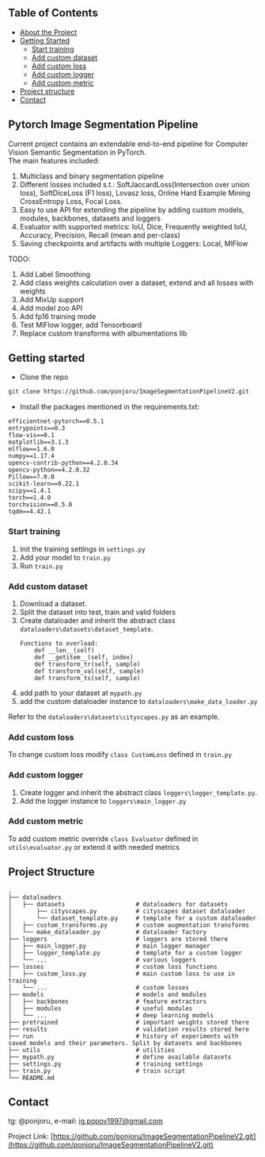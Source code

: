 <!-- TABLE OF CONTENTS -->
## Table of Contents

* [About the Project](#pytorch-image-segmentation-pipeline)
* [Getting Started](#getting-started)
  * [Start training](#start-training)
  * [Add custom dataset](#add-custom-dataset)
  * [Add custom loss](#add-custom-loss)
  * [Add custom logger](#add-custom-logger)
  * [Add custom metric](#add-custom-metric)
* [Project structure](#project-structure)
* [Contact](#contact)

<!-- ABOUT THE PROJECT -->
## Pytorch Image Segmentation Pipeline
Current project contains an extendable end-to-end pipeline for Computer Vision Semantic Segmentation in 
PyTorch. \
The main features included:
1. Multiclass and binary segmentation pipeline
2. Different losses included s.t.: SoftJaccardLoss(Intersection over union loss), SoftDiceLoss (F1 loss), 
Lovasz loss, Online Hard Example Mining CrossEntropy Loss, Focal Loss.
4. Easy to use API for extending the pipeline by adding custom models, modules, backbones, datasets and loggers
5. Evaluator with supported metrics: IoU, Dice, Frequently weighted IoU, Accuracy, Precision, Recall (mean and per-class)
5. Saving checkpoints and artifacts with multiple Loggers: Local, MlFlow

TODO:
1. Add Label Smoothing
2. Add class weights calculation over a dataset, extend and all losses with weights
3. Add MixUp support
4. Add model zoo API
5. Add fp16 training mode
6. Test MlFlow logger, add Tensorboard
7. Replace custom transforms with albumentations lib


## Getting started
* Clone the repo 
```sh
git clone https://github.com/ponjoru/ImageSegmentationPipelineV2.git 
```
* Install the packages mentioned in the requirements.txt:
```text
efficientnet-pytorch==0.5.1
entrypoints==0.3
flow-vis==0.1
matplotlib==3.1.3
mlflow==1.6.0
numpy==1.17.4
opencv-contrib-python==4.2.0.34
opencv-python==4.2.0.32
Pillow==7.0.0
scikit-learn==0.22.1
scipy==1.4.1
torch==1.4.0
torchvision==0.5.0
tqdm==4.42.1
```
### Start training
1. Init the training settings in `settings.py`
2. Add your model to `train.py`
3. Run `train.py`

### Add custom dataset
1. Download a dataset.
2. Split the dataset into test, train and valid folders
3. Create dataloader and inherit the abstract class `dataloaders\datasets\dataset_template`.
    ```text
    Functions to overload:
        def __len__(self)
        def __getitem__(self, index)
        def transform_tr(self, sample)
        def transform_val(self, sample)
        def transform_ts(self, sample)
    ```
4. add path to your dataset at `mypath.py`
5. add the custom dataloader instance to `dataloaders\make_data_loader.py`

Refer to the `dataloaders\datasets\cityscapes.py` as an example.

### Add custom loss
To change custom loss modify `class CustomLoss` defined in `train.py`

### Add custom logger
1. Create logger and inherit the abstract class `loggers\logger_template.py`.
2. Add the logger instance to `loggers\main_logger.py`

### Add custom metric
To add custom metric override `class Evaluator` defined in `utils\evaluator.py` or extend it with needed metrics

## Project Structure
    .
    ├── dataloaders
    │   ├── datasets                    # dataloaders for datasets
    │       ├── cityscapes.py           # cityscapes dataset dataloader
    │       └── dataset_template.py     # template for a custom dataloader
    │   ├── custom_transforms.py        # custom augmentation transforms
    │   └── make_dataloader.py          # dataloader factory
    ├── loggers                         # loggers are stored there
    │   ├── main_logger.py              # main logger manager
    │   ├── logger_template.py          # template for a custom logger
    │   └── ...                         # various loggers
    ├── losses                          # custom loss functions
    │   ├── custom_loss.py              # main custom loss to use in training
    │   └── ...                         # custom losses
    ├── models                          # models and modules
    │   ├── backbones                   # feature extractors
    │   ├── modules                     # useful modules
    │   └── ...                         # deep learning models
    ├── pretrained                      # important weights stored there   
    ├── results                         # validation results stored here
    ├── run                             # history of experiments with saved models and their parameters. Split by datasets and backbones
    ├── utils                           # utilities
    ├── mypath.py                       # define available datasets
    ├── settings.py                     # training settings
    ├── train.py                        # train script
    └── README.md

## Contact
tg: @ponjoru, e-mail: ig.popov1997@gmail.com

Project Link: [https://github.com/ponjoru/ImageSegmentationPipelineV2.git](https://github.com/ponjoru/ImageSegmentationPipelineV2.git)